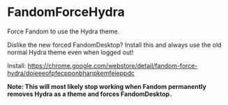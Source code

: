 # FandomForceHydra

Force Fandom to use the Hydra theme.

Dislike the new forced FandomDesktop? Install this and always use the old normal Hydra theme even when logged out!

Install: https://chrome.google.com/webstore/detail/fandom-force-hydra/doieeeofpfecpponbhanpkemfeieppdc

**Note: This will most likely stop working when Fandom permanently removes Hydra as a theme and forces FandomDesktop.**

